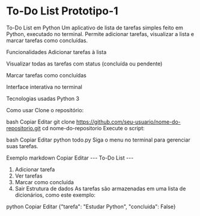 # To-Do List Prototipo-1
To-Do List em Python
Um aplicativo de lista de tarefas simples feito em Python, executado no terminal. Permite adicionar tarefas, visualizar a lista e marcar tarefas como concluídas.

Funcionalidades
Adicionar tarefas à lista

Visualizar todas as tarefas com status (concluída ou pendente)

Marcar tarefas como concluídas

Interface interativa no terminal

Tecnologias usadas
Python 3

Como usar
Clone o repositório:

bash
Copiar
Editar
git clone https://github.com/seu-usuario/nome-do-repositorio.git
cd nome-do-repositorio
Execute o script:

bash
Copiar
Editar
python todo.py
Siga o menu no terminal para gerenciar suas tarefas.

Exemplo
markdown
Copiar
Editar
--- To-Do List ---
1. Adicionar tarefa
2. Ver tarefas
3. Marcar como concluída
4. Sair
Estrutura de dados
As tarefas são armazenadas em uma lista de dicionários, como este exemplo:

python
Copiar
Editar
{"tarefa": "Estudar Python", "concluida": False}
